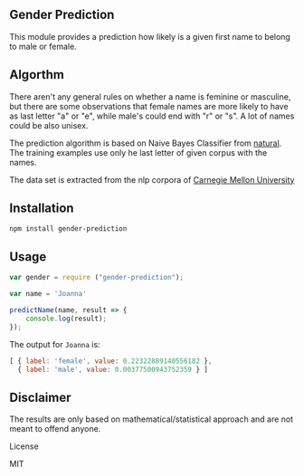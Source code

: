 ## Gender Prediction

This module provides a prediction how likely is a given first name to belong to male or female. 

## Algorthm

There aren't any general rules on whether a name is feminine or masculine, but there are some observations that female names are more likely to have as last letter "a" or "e", while male's could end with "r" or "s".
A lot of names could be also unisex. 

The prediction algorithm is based on Naive Bayes Classifier from [natural](https://github.com/NaturalNode/natural#classifiers). The training examples use only he last letter of given corpus with the names.

The data set is extracted from the nlp corpora of [Carnegie Mellon University](http://www.cs.cmu.edu/afs/cs/project/ai-repository/ai/areas/nlp/corpora/)

## Installation

```javscript
npm install gender-prediction
```
## Usage

```javascript
var gender = require ("gender-prediction");

var name = 'Joanna'

predictName(name, result => {
    console.log(result);
});
```

The output for `Joanna` is:

```javascript
[ { label: 'female', value: 0.22322889140556182 },
  { label: 'male', value: 0.00377500943752359 } ]
```

## Disclaimer

The results are only based on mathematical/statistical approach and are not meant to offend anyone.

License

MIT
